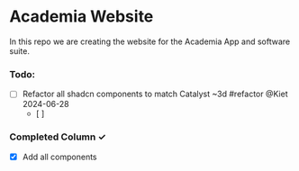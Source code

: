 # Academia Website
In this repo we are creating the website for the Academia App and software suite.

### Todo:
- [ ] Refactor all shadcn components to match Catalyst ~3d #refactor @Kiet 2024-06-28
  - [ ]

### Completed Column ✓
- [x] Add all components
